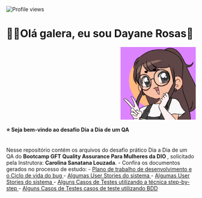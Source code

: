 ![Profile views](https://gpvc.arturio.dev/dayane-rosas)

<div>
  <h1 align="left">
  👋🏼Olá galera, eu sou Dayane Rosas🥰
  </h1>
  
  <p align="right">
    <a href="https://github.com/dayane-rosas/java-anatomia-classes/blob/main/ezgif.com-gif-maker.gif"> </a>
    <img src="ezgif.com-gif-maker.gif" width="200">
    
<div align='left'>
  <b> ⭐️ Seja bem-vindo ao desafio Dia a Dia de um QA </b>
</div> </br>

  <p align="left">
    Nesse repositório contém os arquivos do desafio prático Dia a Dia de um QA do <b>Bootcamp GFT Quality Assurance Para Mulheres da DIO </b>, solicitado pela Instrutora: <b>Carolina Sanatana Louzada</b>.
    - Confira os documentos gerados no processo de estudo:
  - <a href='https://lattes.cnpq.br/1373785563610025'>Plano de trabalho de desenvolvimento e o Ciclo de vida do bug </a>
  - <a href='https://lattes.cnpq.br/1373785563610025'>Algumas User Stories do sistema </a>
  - <a href='https://lattes.cnpq.br/1373785563610025'>Algumas User Stories do sistema </a>
  - <a href='https://lattes.cnpq.br/1373785563610025'>Alguns Casos de Testes utilizando a técnica step-by-step </a>
  - <a href='https://lattes.cnpq.br/1373785563610025'>Alguns Casos de Testes casos de teste utilizando BDD </a>
  
